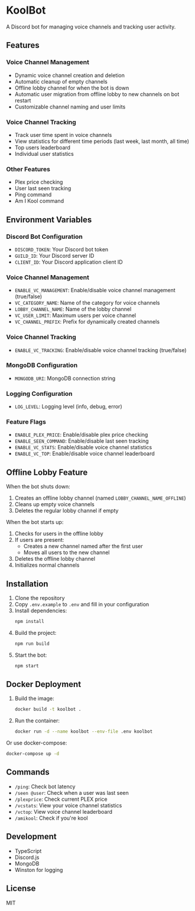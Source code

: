 # KoolBot

A Discord bot for managing voice channels and tracking user activity.

## Features

### Voice Channel Management
- Dynamic voice channel creation and deletion
- Automatic cleanup of empty channels
- Offline lobby channel for when the bot is down
- Automatic user migration from offline lobby to new channels on bot restart
- Customizable channel naming and user limits

### Voice Channel Tracking
- Track user time spent in voice channels
- View statistics for different time periods (last week, last month, all time)
- Top users leaderboard
- Individual user statistics

### Other Features
- Plex price checking
- User last seen tracking
- Ping command
- Am I Kool command

## Environment Variables

### Discord Bot Configuration
- `DISCORD_TOKEN`: Your Discord bot token
- `GUILD_ID`: Your Discord server ID
- `CLIENT_ID`: Your Discord application client ID

### Voice Channel Management
- `ENABLE_VC_MANAGEMENT`: Enable/disable voice channel management (true/false)
- `VC_CATEGORY_NAME`: Name of the category for voice channels
- `LOBBY_CHANNEL_NAME`: Name of the lobby channel
- `VC_USER_LIMIT`: Maximum users per voice channel
- `VC_CHANNEL_PREFIX`: Prefix for dynamically created channels

### Voice Channel Tracking
- `ENABLE_VC_TRACKING`: Enable/disable voice channel tracking (true/false)

### MongoDB Configuration
- `MONGODB_URI`: MongoDB connection string

### Logging Configuration
- `LOG_LEVEL`: Logging level (info, debug, error)

### Feature Flags
- `ENABLE_PLEX_PRICE`: Enable/disable plex price checking
- `ENABLE_SEEN_COMMAND`: Enable/disable last seen tracking
- `ENABLE_VC_STATS`: Enable/disable voice channel statistics
- `ENABLE_VC_TOP`: Enable/disable voice channel leaderboard

## Offline Lobby Feature

When the bot shuts down:
1. Creates an offline lobby channel (named `LOBBY_CHANNEL_NAME_OFFLINE`)
2. Cleans up empty voice channels
3. Deletes the regular lobby channel if empty

When the bot starts up:
1. Checks for users in the offline lobby
2. If users are present:
   - Creates a new channel named after the first user
   - Moves all users to the new channel
3. Deletes the offline lobby channel
4. Initializes normal channels

## Installation

1. Clone the repository
2. Copy `.env.example` to `.env` and fill in your configuration
3. Install dependencies:
   ```bash
   npm install
   ```
4. Build the project:
   ```bash
   npm run build
   ```
5. Start the bot:
   ```bash
   npm start
   ```

## Docker Deployment

1. Build the image:
   ```bash
   docker build -t koolbot .
   ```

2. Run the container:
   ```bash
   docker run -d --name koolbot --env-file .env koolbot
   ```

Or use docker-compose:
```bash
docker-compose up -d
```

## Commands

- `/ping`: Check bot latency
- `/seen @user`: Check when a user was last seen
- `/plexprice`: Check current PLEX price
- `/vcstats`: View your voice channel statistics
- `/vctop`: View voice channel leaderboard
- `/amikool`: Check if you're kool

## Development

- TypeScript
- Discord.js
- MongoDB
- Winston for logging

## License

MIT
